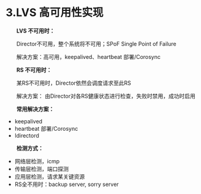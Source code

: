 # 3.LVS 高可用性实现

　　**LVS 不可用时：**

　　Director不可用，整个系统将不可用；SPoF Single Point of Failure

　　解决方案：高可用，keepalived、heartbeat 部署/Corosync

　　**RS 不可用时：**

　　某RS不可用时，Director依然会调度请求至此RS

　　解决方案： 由Director对各RS健康状态进行检查，失败时禁用，成功时启用

　　**常用解决方案：**

* keepalived
* heartbeat 部署/Corosync
* ldirectord

　　**检测方式：**

* 网络层检测，icmp
* 传输层检测，端口探测
* 应用层检测，请求某关键资源
* RS全不用时：backup server, sorry server
